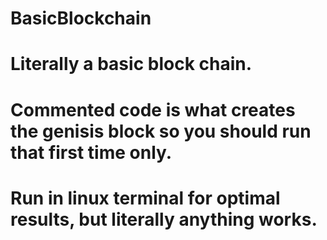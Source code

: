 # BasicBlockchain
# Literally a basic block chain.
# Commented code is what creates the genisis block so you should run that first time only.
# Run in linux terminal for optimal results, but literally anything works.
